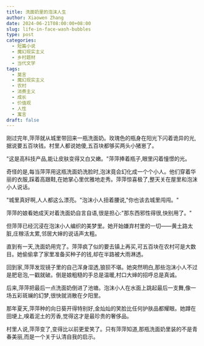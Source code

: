 ```yaml
---
title: 洗面奶里的泡沫人生
author: Xiaowen Zhang  
date: 2024-06-21T08:00:00+08:00
slug: life-in-face-wash-bubbles
type: post
categories:
  - 短篇小说
  - 魔幻现实主义
  - 乡村题材
  - 当代文学
tags:
  - 莫言
  - 魔幻现实主义
  - 农村
  - 消费主义
  - 成长
  - 价值观
  - 人性
  - 寓言
draft: false
---
```


刚过完年,萍萍就从城里带回来一瓶洗面奶。玫瑰色的瓶身在阳光下闪着诡异的光,据说要五百块钱。村里人都说她傻,五百块都够买两头小猪崽了。

"这是高科技产品,能让皮肤变得又白又嫩。"萍萍捧着瓶子,眼里闪着憧憬的光。

奇怪的是,每当萍萍用这瓶洗面奶洗脸时,泡沫竟会幻化成一个个小人。他们穿着华丽的衣服,踩着高跟鞋,在她掌心里优雅地走秀。萍萍惊喜极了,整天关在屋里和泡沫小人说话。

"城里真好啊,人人都这么漂亮。"泡沫小人扭着腰说,"你也该去城里闯闯。"

萍萍的娘看她成天对着洗面奶自言自语,很是担心:"那东西邪性得很,快别用了。"

但萍萍已经沉浸在泡沫小人编织的美梦里。她开始嫌弃村里的一切——黄土路太脏,庄稼活太累,邻居大婶的说话声太粗。

直到有一天,洗面奶用完了。萍萍疯了似的要去镇上再买,可五百块在农村可是大数目。她偷偷拿了家里准备买种子的钱,却在半路被大雨淋透。

回到家,萍萍发现镜子里的自己浑身湿透,狼狈不堪。她突然明白,那些泡沫小人不过是肥皂泡,一戳就破。倒是娘粗糙的手总是温暖,村口大婶的招呼总是真诚。

后来,萍萍把最后一点洗面奶倒进了池塘。泡沫小人在水面上跳起最后一支舞,像一场五彩斑斓的幻梦,很快就消散在夕阳里。

那年夏天,萍萍种的向日葵开得特别好,金灿灿的笑脸比任何护肤品都耀眼。她蹲在田埂上,嗅着泥土的芳香,觉得这才是最珍贵的奢侈品。

村里人说,萍萍变了,变得比以前更爱笑了。只有萍萍知道,那瓶洗面奶里装的不是青春美丽,而是一个关于认清自我的启示。
